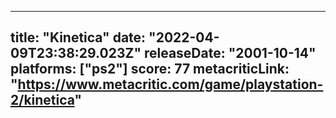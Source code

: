 
---
title: "Kinetica"
date: "2022-04-09T23:38:29.023Z"
releaseDate: "2001-10-14"
platforms: ["ps2"]
score: 77
metacriticLink: "https://www.metacritic.com/game/playstation-2/kinetica"
---
